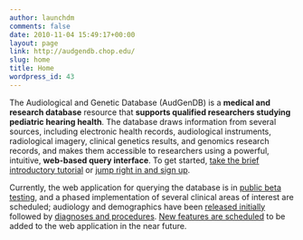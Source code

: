 ```yaml
---
author: launchdm
comments: false
date: 2010-11-04 15:49:17+00:00
layout: page
link: http://audgendb.chop.edu/
slug: home
title: Home
wordpress_id: 43
---
```


The Audiological and Genetic Database (AudGenDB) is a **medical and research database** resource that **supports qualified researchers studying pediatric hearing health**. The database draws information from several sources, including electronic health records, audiological instruments, radiological imagery, clinical genetics results, and genomics research records, and makes them accessible to researchers using a powerful, intuitive, **web-based query interface**. To get started, [take the brief introductory tutorial](http://audgendb.chop.edu/index.php/about/getting-started-sign-in-2) or [jump right in and sign up](https://audgendb.chop.edu/app2/login/).

Currently, the web application for querying the database is in [public beta testing](http://audgendb.chop.edu/index.php/about/new-features-scheduled/), and a phased implementation of several clinical areas of interest are scheduled; audiology and demographics have been [released initially](http://audgendb.chop.edu/index.php/documentation/release-notes-beta-2011-05-16/) followed by [diagnoses and procedures](http://audgendb.chop.edu/index.php/release-notes-july-1-2011/). [New features are scheduled](http://audgendb.chop.edu/index.php/about/new-features-scheduled/) to be added to the web application in the near future.

